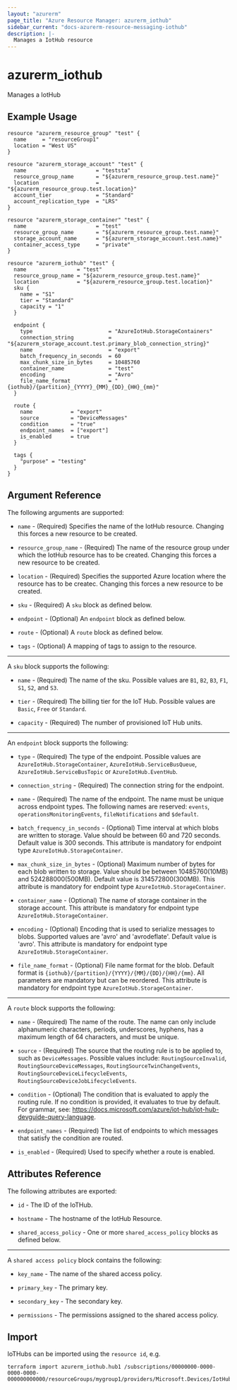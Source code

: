 ```yaml
---
layout: "azurerm"
page_title: "Azure Resource Manager: azurerm_iothub"
sidebar_current: "docs-azurerm-resource-messaging-iothub"
description: |-
  Manages a IotHub resource
---
```


# azurerm_iothub

Manages a IotHub

## Example Usage

```hcl
resource "azurerm_resource_group" "test" {
  name     = "resourceGroup1"
  location = "West US"
}

resource "azurerm_storage_account" "test" {
  name                      = "teststa"
  resource_group_name       = "${azurerm_resource_group.test.name}"
  location                  = "${azurerm_resource_group.test.location}"
  account_tier              = "Standard"
  account_replication_type  = "LRS"
}

resource "azurerm_storage_container" "test" {
  name                      = "test"
  resource_group_name       = "${azurerm_resource_group.test.name}"
  storage_account_name      = "${azurerm_storage_account.test.name}"
  container_access_type     = "private"
}

resource "azurerm_iothub" "test" {
  name                = "test"
  resource_group_name = "${azurerm_resource_group.test.name}"
  location            = "${azurerm_resource_group.test.location}"
  sku {
    name = "S1"
    tier = "Standard"
    capacity = "1"
  }

  endpoint {
    type                        = "AzureIotHub.StorageContainers"
    connection_string           = "${azurerm_storage_account.test.primary_blob_connection_string}"
    name                        = "export"
    batch_frequency_in_seconds  = 60
    max_chunk_size_in_bytes     = 10485760
    container_name              = "test"
    encoding                    = "Avro"
    file_name_format            = "{iothub}/{partition}_{YYYY}_{MM}_{DD}_{HH}_{mm}"
  }

  route {
    name            = "export"
    source          = "DeviceMessages"
    condition       = "true"
    endpoint_names  = ["export"]
    is_enabled      = true
  }

  tags {
    "purpose" = "testing"
  }
}
```

## Argument Reference

The following arguments are supported:

* `name` - (Required) Specifies the name of the IotHub resource. Changing this forces a new resource to be created.

* `resource_group_name` - (Required) The name of the resource group under which the IotHub resource has to be created. Changing this forces a new resource to be created.

* `location` - (Required) Specifies the supported Azure location where the resource has to be createc. Changing this forces a new resource to be created.

* `sku` - (Required) A `sku` block as defined below.

* `endpoint` - (Optional) An `endpoint` block as defined below.

* `route` - (Optional) A `route` block as defined below.

* `tags` - (Optional) A mapping of tags to assign to the resource.

---

A `sku` block supports the following:

* `name` - (Required) The name of the sku. Possible values are `B1`, `B2`, `B3`, `F1`, `S1`, `S2`, and `S3`.

* `tier` - (Required) The billing tier for the IoT Hub. Possible values are `Basic`, `Free` or `Standard`.

* `capacity` - (Required) The number of provisioned IoT Hub units.

---

An `endpoint` block supports the following:

* `type` - (Required) The type of the endpoint. Possible values are `AzureIotHub.StorageContainer`, `AzureIotHub.ServiceBusQueue`, `AzureIotHub.ServiceBusTopic` or `AzureIotHub.EventHub`.

* `connection_string` - (Required) The connection string for the endpoint.

* `name` - (Required) The name of the endpoint. The name must be unique across endpoint types. The following names are reserved:  `events`, `operationsMonitoringEvents`, `fileNotifications` and `$default`.

* `batch_frequency_in_seconds` - (Optional) Time interval at which blobs are written to storage. Value should be between 60 and 720 seconds. Default value is 300 seconds. This attribute is mandatory for endpoint type `AzureIotHub.StorageContainer`.

* `max_chunk_size_in_bytes` - (Optional) Maximum number of bytes for each blob written to storage. Value should be between 10485760(10MB) and 524288000(500MB). Default value is 314572800(300MB). This attribute is mandatory for endpoint type `AzureIotHub.StorageContainer`.

* `container_name` - (Optional) The name of storage container in the storage account. This attribute is mandatory for endpoint type `AzureIotHub.StorageContainer`.

* `encoding` - (Optional) Encoding that is used to serialize messages to blobs. Supported values are 'avro' and 'avrodeflate'. Default value is 'avro'. This attribute is mandatory for endpoint type `AzureIotHub.StorageContainer`.

* `file_name_format` - (Optional) File name format for the blob. Default format is ``{iothub}/{partition}/{YYYY}/{MM}/{DD}/{HH}/{mm}``. All parameters are mandatory but can be reordered. This attribute is mandatory for endpoint type `AzureIotHub.StorageContainer`.

---

A `route` block supports the following:

* `name` - (Required) The name of the route. The name can only include alphanumeric characters, periods, underscores, hyphens, has a maximum length of 64 characters, and must be unique.

* `source` - (Required) The source that the routing rule is to be applied to, such as `DeviceMessages`. Possible values include: `RoutingSourceInvalid`, `RoutingSourceDeviceMessages`, `RoutingSourceTwinChangeEvents`, `RoutingSourceDeviceLifecycleEvents`, `RoutingSourceDeviceJobLifecycleEvents`.

* `condition` - (Optional) The condition that is evaluated to apply the routing rule. If no condition is provided, it evaluates to true by default. For grammar, see: https://docs.microsoft.com/azure/iot-hub/iot-hub-devguide-query-language.

* `endpoint_names` - (Required) The list of endpoints to which messages that satisfy the condition are routed.

* `is_enabled` - (Required) Used to specify whether a route is enabled.

## Attributes Reference

The following attributes are exported:

* `id` - The ID of the IoTHub.

* `hostname` - The hostname of the IotHub Resource.

* `shared_access_policy` - One or more `shared_access_policy` blocks as defined below.

---

A `shared access policy` block contains the following:

* `key_name` - The name of the shared access policy.

* `primary_key` - The primary key.

* `secondary_key` - The secondary key.

* `permissions` - The permissions assigned to the shared access policy.

## Import

IoTHubs can be imported using the `resource id`, e.g.

```shell
terraform import azurerm_iothub.hub1 /subscriptions/00000000-0000-0000-0000-000000000000/resourceGroups/mygroup1/providers/Microsoft.Devices/IotHubs/hub1
```
